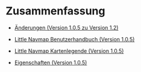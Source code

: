 # Zusammenfassung

* [Änderungen \(Version 1.0.5 zu Version 1.2\)](CHANGELOG.md)

* [Little Navmap Benutzerhandbuch \(Version 1.0.5\)](README.md)
* [Little Navmap Kartenlegende \(Version 1.0.5\)](LEGEND.md)
* [Eigenschaften \(Version 1.0.5\)](FEATURES.md)

